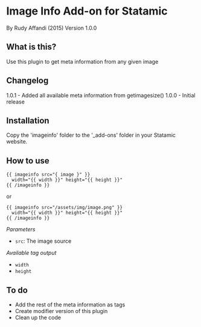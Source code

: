 # Image Info Add-on for Statamic
By Rudy Affandi (2015)
Version 1.0.0

## What is this?
Use this plugin to get meta information from any given image

## Changelog
1.0.1 - Added all available meta information from getimagesize()
1.0.0 - Initial release

## Installation
Copy the 'imageinfo' folder to the '_add-ons' folder in your Statamic website.

## How to use
```
{{ imageinfo src="{ image }" }}
  width="{{ width }}" height="{{ height }}"
{{ /imageinfo }}
```

or
```
{{ imageinfo src="/assets/img/image.png" }}
  width="{{ width }}" height="{{ height }}"
{{ /imageinfo }}
```

*Parameters*
- `src`: The image source

*Available tag output*
- `width`
- `height`

## To do
- Add the rest of the meta information as tags
- Create modifier version of this plugin
- Clean up the code